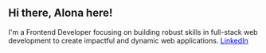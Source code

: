 ## Hi there, Alona here! 
 I'm a Frontend Developer focusing on building robust skills in full-stack web development to create impactful and dynamic web applications.
 <a href="www.linkedin.com/in/
alona-chmovzh-492939124
" style="color: blue;">LinkedIn</a>



<!--
**NZAlona/NZAlona** is a ✨ _special_ ✨ repository because its `README.md` (this file) appears on your GitHub profile.

Here are some ideas to get you started:

- 🔭 I’m currently working on ...
- 🌱 I’m currently learning ...
- 👯 I’m looking to collaborate on ...
- 🤔 I’m looking for help with ...
- 💬 Ask me about ...
- 📫 How to reach me: ...
- 😄 Pronouns: ...
- ⚡ Fun fact: ...
-->
